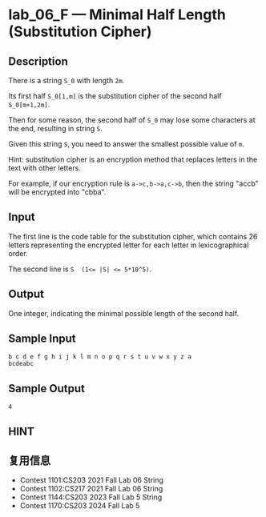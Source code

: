 # lab_06_F — Minimal Half Length (Substitution Cipher)

## Description

There is a string `S_0` with length `2m`.

Its first half `S_0[1,m]` is the substitution cipher of the second half `S_0[m+1,2m]`.

Then for some reason, the second half of `S_0` may lose some characters at the end, resulting in string `S`.

Given this string `S`, you need to answer the smallest possible value of `m`.

Hint: substitution cipher is an encryption method that replaces letters in the text with other letters.

For example, if our encryption rule is `a->c,b->a,c->b`, then the string "accb" will be encrypted into "cbba".

## Input

The first line is the code table for the substitution cipher, which contains 26 letters representing the encrypted letter for each letter in lexicographical order.

The second line is `S  (1<= |S| <= 5*10^5)`.

## Output

One integer, indicating the minimal possible length of the second half.

## Sample Input

```log
b c d e f g h i j k l m n o p q r s t u v w x y z a
bcdeabc
```

## Sample Output

```log
4
```

## HINT

## 复用信息

+ Contest 1101:CS203 2021 Fall Lab 06 String
+ Contest 1102:CS217 2021 Fall Lab 06 String
+ Contest 1144:CS203 2023 Fall Lab 5 String
+ Contest 1170:CS203 2024 Fall Lab 5
